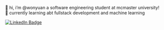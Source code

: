 👋 hi, i’m @wonyuan a software engineering student at mcmaster university!
<br>
🌱 currently learning abt fullstack development and machine learning

  <a href="https://linkedin.com/in/catherine-yang52">
    <img src="https://img.shields.io/badge/LinkedIn-blue?style=for-the-badge&logo=linkedin&logoColor=white" alt="LinkedIn Badge"/>
  </a>

<!---
wonyuan/wonyuan is a ✨ special ✨ repository because its `README.md` (this file) appears on your GitHub profile.
You can click the Preview link to take a look at your changes.
--->
